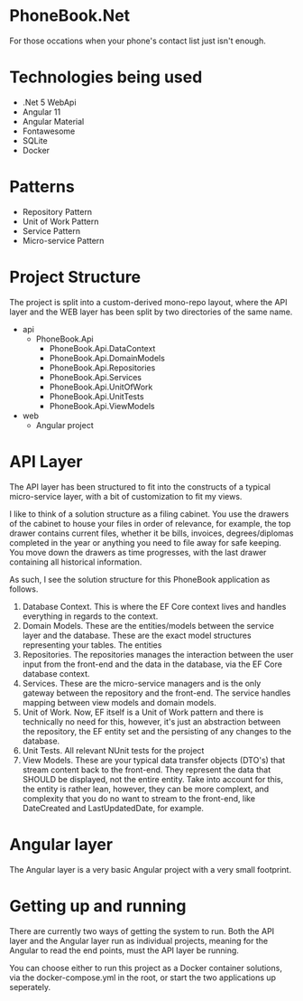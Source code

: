 # PhoneBook.Net
For those occations when your phone's contact list just isn't enough.

# Technologies being used
* .Net 5 WebApi
* Angular 11
* Angular Material
* Fontawesome
* SQLite
* Docker

# Patterns
* Repository Pattern
* Unit of Work Pattern
* Service Pattern
* Micro-service Pattern

# Project Structure
The project is split into a custom-derived mono-repo layout, where the API layer and the WEB layer has been split by two directories of the same name.

* api
	* PhoneBook.Api
		* PhoneBook.Api.DataContext
		* PhoneBook.Api.DomainModels
		* PhoneBook.Api.Repositories
		* PhoneBook.Api.Services
		* PhoneBook.Api.UnitOfWork
		* PhoneBook.Api.UnitTests
		* PhoneBook.Api.ViewModels
* web
	* Angular project

# API Layer
The API layer has been structured to fit into the constructs of a typical micro-service layer, with a bit of customization to fit my views.

I like to think of a solution structure as a filing cabinet. You use the drawers of the cabinet to house your files in order of relevance, for example, the top drawer contains current files, whether it be bills, invoices, degrees/diplomas completed in the year or anything you need to file away for safe keeping. You move down the drawers as time progresses, with the last drawer containing all historical information.

As such, I see the solution structure for this PhoneBook application as follows.

1. Database Context. This is where the EF Core context lives and handles everything in regards to the context.
2. Domain Models. These are the entities/models between the service layer and the database. These are the exact model structures representing your tables. The entities
3. Repositories. The repositories manages the interaction between the user input from the front-end and the data in the database, via the EF Core database context.
4. Services. These are the micro-service managers and is the only gateway between the repository and the front-end. The service handles mapping between view models and domain models.
5. Unit of Work. Now, EF itself is a Unit of Work pattern and there is technically no need for this, however, it's just an abstraction between the repository, the EF entity set and the persisting of any changes to the database.
6. Unit Tests. All relevant NUnit tests for the project
7. View Models. These are your typical data transfer objects (DTO's) that stream content back to the front-end. They represent the data that SHOULD be displayed, not the entire entity. Take into account for this, the entity is rather lean, however, they can be more complext, and complexity that you do no want to stream to the front-end, like DateCreated and LastUpdatedDate, for example.

# Angular layer
The Angular layer is a very basic Angular project with a very small footprint.

# Getting up and running
There are currently two ways of getting the system to run. Both the API layer and the Angular layer run as individual projects, meaning for the Angular to read the end points, must the API layer be running.

You can choose either to run this project as a Docker container solutions, via the docker-compose.yml in the root, or start the two applications up seperately.
